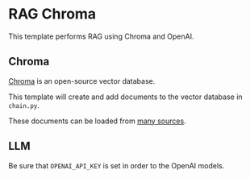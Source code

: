 # RAG Chroma

This template performs RAG using Chroma and OpenAI.

##  Chroma

[Chroma](https://python.langchain.com/docs/integrations/vectorstores/chroma) is an open-source vector database.

This template will create and add documents to the vector database in `chain.py`.

These documents can be loaded from [many sources](https://python.langchain.com/docs/integrations/document_loaders).

##  LLM

Be sure that `OPENAI_API_KEY` is set in order to the OpenAI models.
